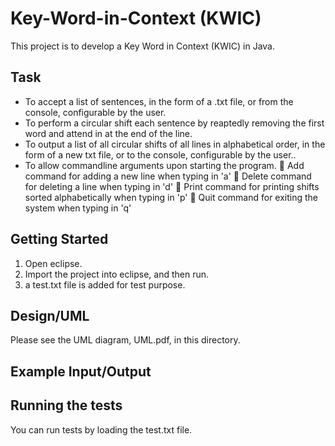 # Key-Word-in-Context (KWIC)
This project is to develop a Key Word in Context (KWIC) in Java. 

## Task
* To accept a list of sentences, in the form of a .txt file, or from the console, configurable by the user.
* To perform a circular shift each sentence by reaptedly removing the first word and attend in at the end of the line.
* To output a list of all circular shifts of all lines in alphabetical order, in the form of a new txt file, or to the console, configurable by the user..
* To allow commandline arguments upon starting the program.
 Add command for adding a new line when typing in 'a'
 Delete command for deleting a line when typing in 'd'
 Print command for printing shifts sorted alphabetically when typing in 'p'
 Quit command for exiting the system when typing in 'q'

## Getting Started

1. Open eclipse.
2. Import the project into eclipse, and then run.
3. a test.txt file is added for test purpose.

## Design/UML

Please see the UML diagram, UML.pdf, in this directory.

## Example Input/Output



## Running the tests

You can run tests by loading the test.txt file.

